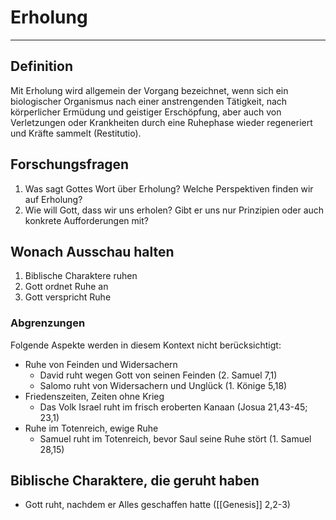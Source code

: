 # Erholung
---

## Definition

Mit Erholung wird allgemein der Vorgang bezeichnet, wenn sich ein biologischer Organismus nach einer anstrengenden Tätigkeit, nach körperlicher Ermüdung und geistiger Erschöpfung, aber auch von Verletzungen oder Krankheiten durch eine Ruhephase wieder regeneriert und Kräfte sammelt (Restitutio).

## Forschungsfragen

1. Was sagt Gottes Wort über Erholung? Welche Perspektiven finden wir auf Erholung?
2. Wie will Gott, dass wir uns erholen? Gibt er uns nur Prinzipien oder auch konkrete Aufforderungen mit?

## Wonach Ausschau halten

1. Biblische Charaktere ruhen
2. Gott ordnet Ruhe an
3. Gott verspricht Ruhe

### Abgrenzungen

Folgende Aspekte werden in diesem Kontext nicht berücksichtigt:

- Ruhe von Feinden und Widersachern
	- David ruht wegen Gott von seinen Feinden (2. Samuel 7,1)
	- Salomo ruht von Widersachern und Unglück (1. Könige 5,18)
- Friedenszeiten, Zeiten ohne Krieg
	- Das Volk Israel ruht im frisch eroberten Kanaan (Josua 21,43-45; 23,1)
- Ruhe im Totenreich, ewige Ruhe
	- Samuel ruht im Totenreich, bevor Saul seine Ruhe stört (1. Samuel 28,15)

## Biblische Charaktere, die geruht haben

- Gott ruht, nachdem er Alles geschaffen hatte ([[Genesis]] 2,2-3)